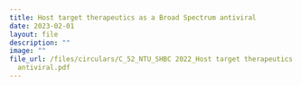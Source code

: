 ```yaml
---
title: Host target therapeutics as a Broad Spectrum antiviral
date: 2023-02-01
layout: file
description: ""
image: ""
file_url: /files/circulars/C_52_NTU_SHBC 2022_Host target therapeutics as a broad-spectrum
  antiviral.pdf
---
```

